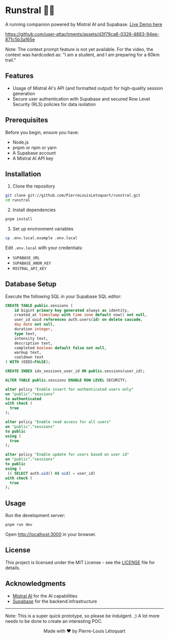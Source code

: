 # Runstral 🏃‍♂️

A running companion powered by Mistral AI and Supabase. [Live Demo here](https://runstral.letoquart.com)

https://github.com/user-attachments/assets/d3f79ca6-0326-4883-94ee-871c5b3a165e

Note: The context prompt feature is not yet available. For the video, the context was hardcoded as: "I am a student, and I am preparing for a 60km trail."

## Features

- Usage of Mistral AI's API (and formatted output) for high-quality session generation
- Secure user authentication with Supabase and secured Row Level Security (RLS) policies for data isolation

## Prerequisites

Before you begin, ensure you have:
- Node.js
- pnpm or npm or yarn
- A Supabase account
- A Mistral AI API key

## Installation

1. Clone the repository
```bash
git clone git://github.com/PierreLouisLetoquart/runstral.git
cd runstral
```

2. Install dependencies
```bash
pnpm install
```

3. Set up environment variables
```bash
cp .env.local.example .env.local
```

Edit `.env.local` with your credentials:
- `SUPABASE_URL`
- `SUPABASE_ANON_KEY`
- `MISTRAL_API_KEY`

## Database Setup

Execute the following SQL in your Supabase SQL editor:

```sql
CREATE TABLE public.sessions (
    id bigint primary key generated always as identity,
    created_at timestamp with time zone default now() not null,
    user_id uuid references auth.users(id) on delete cascade,
    day date not null,
    duration integer,
    type text,
    intensity text,
    description text,
    completed boolean default false not null,
    warmup text,
    cooldown text
) WITH (OIDS=FALSE);

CREATE INDEX idx_sessions_user_id ON public.sessions(user_id);

ALTER TABLE public.sessions ENABLE ROW LEVEL SECURITY;

alter policy "Enable insert for authenticated users only"
on "public"."sessions"
to authenticated
with check (
  true
);

alter policy "Enable read access for all users"
on "public"."sessions"
to public
using (
  true
);

alter policy "Enable update for users based on user id"
on "public"."sessions"
to public
using (
 (( SELECT auth.uid() AS uid) = user_id)
with check (
  true
);
```

## Usage

Run the development server:

```bash
pnpm run dev
```

Open [http://localhost:3000](http://localhost:3000) in your browser.

## License

This project is licensed under the MIT License - see the [LICENSE](LICENSE) file for details.

## Acknowledgments

- [Mistral AI](https://mistral.ai) for the AI capabilities
- [Supabase](https://supabase.io) for the backend infrastructure

---

Note: This is a super quick prototype, so please be indulgent. ;) A lot more needs to be done to create an interesting POC.

<p align="center">
  Made with ❤️ by Pierre-Louis Létoquart
</p>
